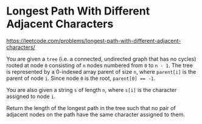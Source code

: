 # Longest Path With Different Adjacent Characters

https://leetcode.com/problems/longest-path-with-different-adjacent-characters/

You are given a `tree` (i.e. a connected, undirected graph that has no cycles) rooted at node `0` consisting of `n` nodes numbered from `0` to `n - 1`. The tree is represented by a 0-indexed array parent of size `n`, where `parent[i]` is the parent of node `i`. Since node `0` is the root, `parent[0] == -1`.

You are also given a string `s` of length `n`, where `s[i]` is the character assigned to node `i`.

Return the length of the longest path in the tree such that no pair of adjacent nodes on the path have the same character assigned to them.
